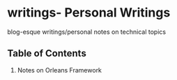 # writings- Personal Writings
blog-esque writings/personal notes on technical topics

## Table of Contents
1. Notes on Orleans Framework
